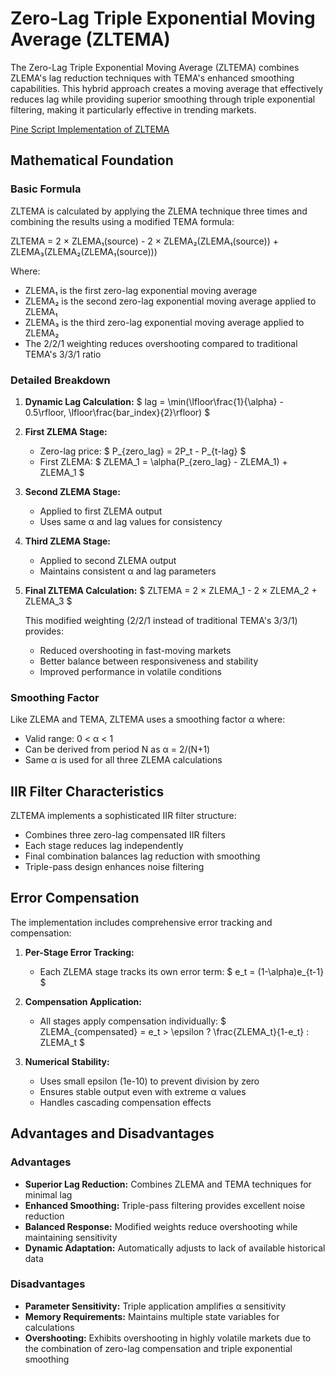 # Zero-Lag Triple Exponential Moving Average (ZLTEMA)

The Zero-Lag Triple Exponential Moving Average (ZLTEMA) combines ZLEMA's lag reduction techniques with TEMA's enhanced smoothing capabilities. This hybrid approach creates a moving average that effectively reduces lag while providing superior smoothing through triple exponential filtering, making it particularly effective in trending markets.

[Pine Script Implementation of ZLTEMA](https://github.com/mihakralj/pinescript/blob/main/indicators/trends/zltema.pine)

## Mathematical Foundation

### Basic Formula

ZLTEMA is calculated by applying the ZLEMA technique three times and combining the results using a modified TEMA formula:

ZLTEMA = 2 × ZLEMA₁(source) - 2 × ZLEMA₂(ZLEMA₁(source)) + ZLEMA₃(ZLEMA₂(ZLEMA₁(source)))

Where:
- ZLEMA₁ is the first zero-lag exponential moving average
- ZLEMA₂ is the second zero-lag exponential moving average applied to ZLEMA₁
- ZLEMA₃ is the third zero-lag exponential moving average applied to ZLEMA₂
- The 2/2/1 weighting reduces overshooting compared to traditional TEMA's 3/3/1 ratio

### Detailed Breakdown

1. **Dynamic Lag Calculation:**
   $ lag = \min(\lfloor\frac{1}{\alpha} - 0.5\rfloor, \lfloor\frac{bar\_index}{2}\rfloor) $

2. **First ZLEMA Stage:**
   - Zero-lag price: $ P_{zero\_lag} = 2P_t - P_{t-lag} $
   - First ZLEMA: $ ZLEMA_1 = \alpha(P_{zero\_lag} - ZLEMA_1) + ZLEMA_1 $

3. **Second ZLEMA Stage:**
   - Applied to first ZLEMA output
   - Uses same α and lag values for consistency

4. **Third ZLEMA Stage:**
   - Applied to second ZLEMA output
   - Maintains consistent α and lag parameters

5. **Final ZLTEMA Calculation:**
   $ ZLTEMA = 2 × ZLEMA_1 - 2 × ZLEMA_2 + ZLEMA_3 $

   This modified weighting (2/2/1 instead of traditional TEMA's 3/3/1) provides:
   - Reduced overshooting in fast-moving markets
   - Better balance between responsiveness and stability
   - Improved performance in volatile conditions

### Smoothing Factor

Like ZLEMA and TEMA, ZLTEMA uses a smoothing factor α where:
- Valid range: 0 < α < 1
- Can be derived from period N as α = 2/(N+1)
- Same α is used for all three ZLEMA calculations

## IIR Filter Characteristics

ZLTEMA implements a sophisticated IIR filter structure:
- Combines three zero-lag compensated IIR filters
- Each stage reduces lag independently
- Final combination balances lag reduction with smoothing
- Triple-pass design enhances noise filtering

## Error Compensation

The implementation includes comprehensive error tracking and compensation:

1. **Per-Stage Error Tracking:**
   - Each ZLEMA stage tracks its own error term:
   $ e_t = (1-\alpha)e_{t-1} $

2. **Compensation Application:**
   - All stages apply compensation individually:
   $ ZLEMA_{compensated} = e_t > \epsilon ? \frac{ZLEMA_t}{1-e_t} : ZLEMA_t $

3. **Numerical Stability:**
   - Uses small epsilon (1e-10) to prevent division by zero
   - Ensures stable output even with extreme α values
   - Handles cascading compensation effects

## Advantages and Disadvantages

### Advantages

- **Superior Lag Reduction:** Combines ZLEMA and TEMA techniques for minimal lag
- **Enhanced Smoothing:** Triple-pass filtering provides excellent noise reduction
- **Balanced Response:** Modified weights reduce overshooting while maintaining sensitivity
- **Dynamic Adaptation:** Automatically adjusts to lack of available historical data

### Disadvantages

- **Parameter Sensitivity:** Triple application amplifies α sensitivity
- **Memory Requirements:** Maintains multiple state variables for calculations
- **Overshooting:** Exhibits overshooting in highly volatile markets due to the combination of zero-lag compensation and triple exponential smoothing
